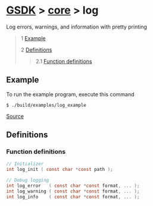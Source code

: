 # [GSDK](../../../README.md) > [core](../README.md) > log

 Log errors, warnings, and information with pretty printing
  
 > 1 [Example](#example)
 >
 > 2 [Definitions](#definitions)
 >
 >> 2.1 [Function definitions](#function-definitions)

 ## Example
 To run the example program, execute this command
 ```
 $ ./build/examples/log_example
 ```
 [Source](../../src/examples/log_example.c)
 ## Definitions
 ### Function definitions
 ```c 
 // Initializer
 int log_init ( const char *const path );

 // Debug logging
 int log_error   ( const char *const format, ... );
 int log_warning ( const char *const format, ... );
 int log_info    ( const char *const format, ... );
 ```

